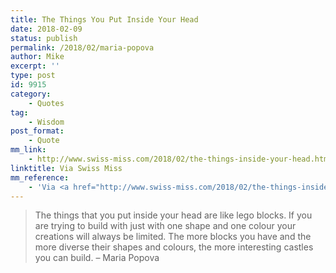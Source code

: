 ```yaml
---
title: The Things You Put Inside Your Head
date: 2018-02-09
status: publish
permalink: /2018/02/maria-popova
author: Mike
excerpt: ''
type: post
id: 9915
category:
    - Quotes
tag:
    - Wisdom
post_format:
    - Quote
mm_link:
    - http://www.swiss-miss.com/2018/02/the-things-inside-your-head.html
linktitle: Via Swiss Miss
mm_reference:
    - 'Via <a href="http://www.swiss-miss.com/2018/02/the-things-inside-your-head.html">Swiss Miss</a>.'
---
```

>The things that you put inside your head are like lego blocks. If you are trying to build with just with one shape and one colour your creations will always be limited. The more blocks you have and the more diverse their shapes and colours, the more interesting castles you can build.
– Maria Popova